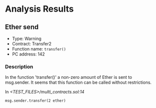 # Analysis Results
## Ether send
- Type: Warning
- Contract: Transfer2
- Function name: `transfer()`
- PC address: 142

### Description
In the function 'transfer()' a non-zero amount of Ether is sent to msg.sender.
It seems that this function can be called without restrictions.

In *<TEST_FILES>/multi_contracts.sol:14*

```
msg.sender.transfer(2 ether)
```
